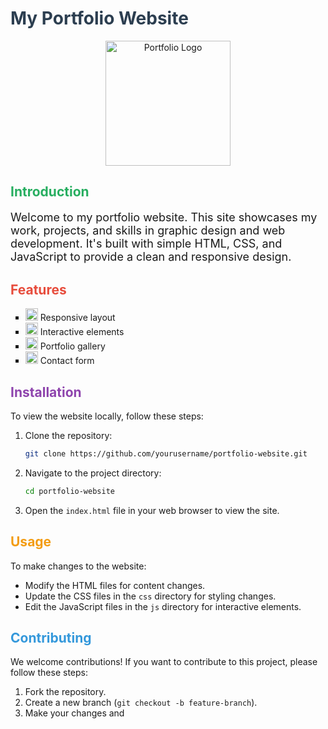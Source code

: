 # <span style="color: #2c3e50;">My Portfolio Website</span>

<p align="center">
  <img src="https://example.com/logo.png" alt="Portfolio Logo" width="200">
</p>

## <span style="color: #27ae60;">Introduction</span>

<p style="font-size: 18px;">
  Welcome to my portfolio website. This site showcases my work, projects, and skills in graphic design and web development. It's built with simple HTML, CSS, and JavaScript to provide a clean and responsive design.
</p>

## <span style="color: #e74c3c;">Features</span>

<ul style="list-style-type: square;">
  <li><img src="https://example.com/icon1.png" width="20" height="20"> Responsive layout</li>
  <li><img src="https://example.com/icon2.png" width="20" height="20"> Interactive elements</li>
  <li><img src="https://example.com/icon3.png" width="20" height="20"> Portfolio gallery</li>
  <li><img src="https://example.com/icon4.png" width="20" height="20"> Contact form</li>
</ul>

## <span style="color: #8e44ad;">Installation</span>

To view the website locally, follow these steps:

1. Clone the repository:

    ```bash
    git clone https://github.com/yourusername/portfolio-website.git
    ```

2. Navigate to the project directory:

    ```bash
    cd portfolio-website
    ```

3. Open the `index.html` file in your web browser to view the site.

## <span style="color: #f39c12;">Usage</span>

To make changes to the website:

- Modify the HTML files for content changes.
- Update the CSS files in the `css` directory for styling changes.
- Edit the JavaScript files in the `js` directory for interactive elements.

## <span style="color: #3498db;">Contributing</span>

We welcome contributions! If you want to contribute to this project, please follow these steps:

1. Fork the repository.
2. Create a new branch (`git checkout -b feature-branch`).
3. Make your changes and

